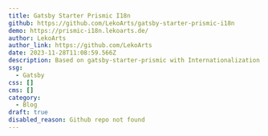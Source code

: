 ```yaml
---
title: Gatsby Starter Prismic I18n
github: https://github.com/LekoArts/gatsby-starter-prismic-i18n
demo: https://prismic-i18n.lekoarts.de/
author: LekoArts
author_link: https://github.com/LekoArts
date: 2023-11-28T11:08:59.566Z
description: Based on gatsby-starter-prismic with Internationalization (i18n) support
ssg:
  - Gatsby
css: []
cms: []
category:
  - Blog
draft: true
disabled_reason: Github repo not found
---
```

